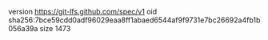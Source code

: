 version https://git-lfs.github.com/spec/v1
oid sha256:7bce59cdd0adf96029eaa8ff1abaed6544af9f9731e7bc26692a4fb1b056a39a
size 1473
